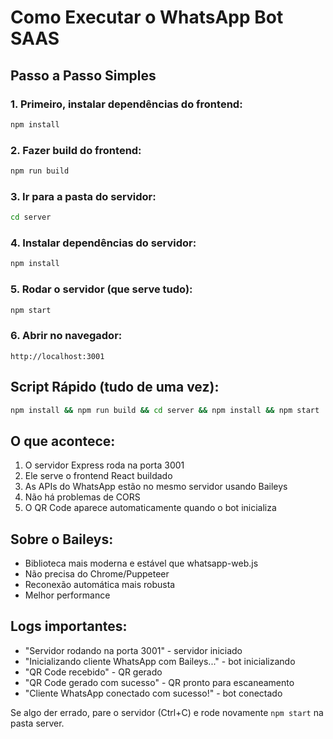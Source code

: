 
# Como Executar o WhatsApp Bot SAAS

## Passo a Passo Simples

### 1. Primeiro, instalar dependências do frontend:
```bash
npm install
```

### 2. Fazer build do frontend:
```bash
npm run build
```

### 3. Ir para a pasta do servidor:
```bash
cd server
```

### 4. Instalar dependências do servidor:
```bash
npm install
```

### 5. Rodar o servidor (que serve tudo):
```bash
npm start
```

### 6. Abrir no navegador:
```
http://localhost:3001
```

## Script Rápido (tudo de uma vez):
```bash
npm install && npm run build && cd server && npm install && npm start
```

## O que acontece:
1. O servidor Express roda na porta 3001
2. Ele serve o frontend React buildado
3. As APIs do WhatsApp estão no mesmo servidor usando Baileys
4. Não há problemas de CORS
5. O QR Code aparece automaticamente quando o bot inicializa

## Sobre o Baileys:
- Biblioteca mais moderna e estável que whatsapp-web.js
- Não precisa do Chrome/Puppeteer
- Reconexão automática mais robusta
- Melhor performance

## Logs importantes:
- "Servidor rodando na porta 3001" - servidor iniciado
- "Inicializando cliente WhatsApp com Baileys..." - bot inicializando
- "QR Code recebido" - QR gerado
- "QR Code gerado com sucesso" - QR pronto para escaneamento
- "Cliente WhatsApp conectado com sucesso!" - bot conectado

Se algo der errado, pare o servidor (Ctrl+C) e rode novamente `npm start` na pasta server.
